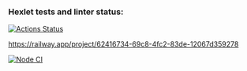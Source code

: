 ### Hexlet tests and linter status:
[![Actions Status](https://github.com/LarisaIsaykina/frontend-project-12/workflows/hexlet-check/badge.svg)](https://github.com/LarisaIsaykina/frontend-project-12/actions)

https://railway.app/project/62416734-69c8-4fc2-83de-12067d359278

[![Node CI](https://github.com/LarisaIsaykina/frontend-project-12/actions/workflows/nodeci.yml/badge.svg)](https://github.com/LarisaIsaykina/frontend-project-12/actions/workflows/nodeci.yml)

